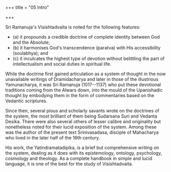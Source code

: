 +++
title = "05 Intro"

+++

Sri Ramanuja's Visishtadvaita is noted for the following features: 

- (a) it propounds a credible doctrine of complete identity between God and the Absolute; 
- (b) it harmonises God's transcendence (paratva) with His accessibility (soulabhya); and 
- (c) it inculcates the highest type of devotion without belittling the part of intellectualism and social duties in spiritual life.



While the doctrine first gained articulation as a system of thought in the now unavailable writings of Dramidacharya and later in those of the illustrious Yamunacharya, it was Sri Ramanuja (1017--1137) who put these devotional traditions coming from the Alwars down, into the mould of the Upanishadic thought by embodying them in the form of commentaries based on the Vedantic scriptures.



Since then, several pious and scholarly savants wrote on the doctrines of the system, the most brilliant of them being Sudarsana Suri and Vedanta Desika. There were also several others of lesser calibre and originality but nonetheless noted for their lucid exposition of the system. Among these was the author of the present text Srinivasadasa, disciple of Mahacharya who lived in the later half of the 16th century.



His work, the Yatindramatadipika, is a brief but comprehensive writing on the system, dealing as it does with its epistemology, ontology, psychology, cosmology and theology. As a complete handbook in simple and lucid language, it is one of the best for the study of Visishtadvaita. 


